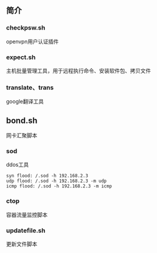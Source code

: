 ## 简介

### checkpsw.sh
openvpn用户认证插件

### expect.sh
主机批量管理工具，用于远程执行命令、安装软件包、拷贝文件

### translate、trans
google翻译工具

## bond.sh
网卡汇聚脚本

### sod
ddos工具

    syn flood: /.sod -h 192.168.2.3
    udp flood: /.sod -h 192.168.2.3 -m udp 
    icmp flood: /.sod -h 192.168.2.3 -m icmp 

### ctop
容器流量监控脚本

### updatefile.sh
更新文件脚本
